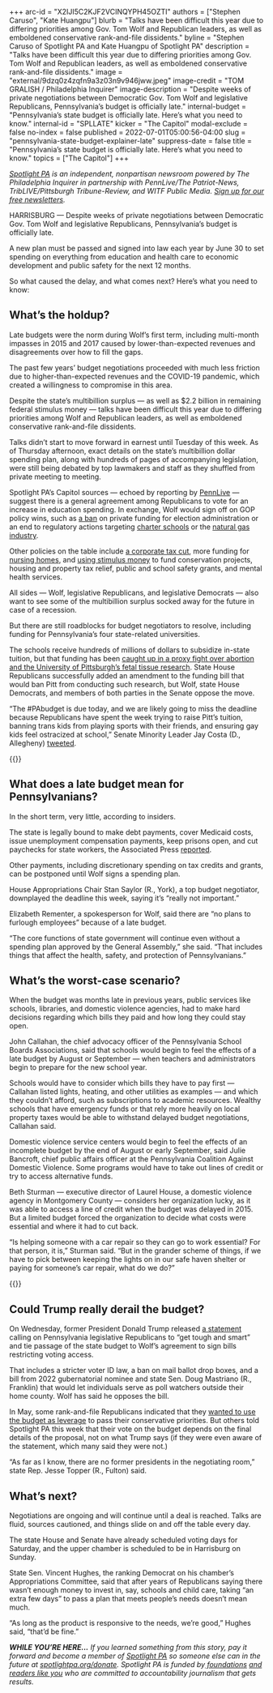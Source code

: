 +++
arc-id = "X2IJI5C2KJF2VCINQYPH45OZTI"
authors = ["Stephen Caruso", "Kate Huangpu"]
blurb = "Talks have been difficult this year due to differing priorities among Gov. Tom Wolf and Republican leaders, as well as emboldened conservative rank-and-file dissidents."
byline = "Stephen Caruso of Spotlight PA and Kate Huangpu of Spotlight PA"
description = "Talks have been difficult this year due to differing priorities among Gov. Tom Wolf and Republican leaders, as well as emboldened conservative rank-and-file dissidents."
image = "external/9dzq0z4zqfn9a3z03n9v946jww.jpeg"
image-credit = "TOM GRALISH / Philadelphia Inquirer"
image-description = "Despite weeks of private negotiations between Democratic Gov. Tom Wolf and legislative Republicans, Pennsylvania’s budget is officially late."
internal-budget = "Pennsylvania’s state budget is officially late. Here’s what you need to know."
internal-id = "SPLLATE"
kicker = "The Capitol"
modal-exclude = false
no-index = false
published = 2022-07-01T05:00:56-04:00
slug = "pennsylvania-state-budget-explainer-late"
suppress-date = false
title = "Pennsylvania’s state budget is officially late. Here’s what you need to know."
topics = ["The Capitol"]
+++

<a href="https://www.spotlightpa.org/"><i>Spotlight PA</i></a><i> is an independent, nonpartisan newsroom powered by The Philadelphia Inquirer in partnership with PennLive/The Patriot-News, TribLIVE/Pittsburgh Tribune-Review, and WITF Public Media. </i><a href="https://www.spotlightpa.org/newsletters"><i>Sign up for our free newsletters</i></a><i>.</i>

HARRISBURG —&nbsp;Despite weeks of private negotiations between Democratic Gov. Tom Wolf and legislative Republicans, Pennsylvania’s budget is officially late.

A new plan must be passed and signed into law each year by June 30 to set spending on everything from education and health care to economic development and public safety for the next 12 months.

So what caused the delay, and what comes next? Here’s what you need to know:

<script src="https://www.spotlightpa.org/embed.js" async></script><div data-spl-embed-version="1" data-spl-src="https://www.spotlightpa.org/embeds/donate/"></div>

## What’s the holdup?

Late budgets were the norm during Wolf’s first term, including multi-month impasses in 2015 and 2017 caused by lower-than-expected revenues and disagreements over how to fill the gaps.

The past few years’ budget negotiations proceeded with much less friction due to higher-than-expected revenues and the COVID-19 pandemic, which created a willingness to compromise in this area.

Despite the state’s multibillion surplus — as well as $2.2 billion in remaining federal stimulus money — talks have been difficult this year due to differing priorities among Wolf and Republican leaders, as well as emboldened conservative rank-and-file dissidents.

Talks didn’t start to move forward in earnest until Tuesday of this week. As of Thursday afternoon, exact details on the state’s multibillion dollar spending plan, along with hundreds of pages of accompanying legislation, were still being debated by top lawmakers and staff as they shuffled from private meeting to meeting.

Spotlight PA’s Capitol sources — echoed by reporting by <a href="https://www.pennlive.com/news/2022/06/state-budget-horse-trading-is-in-full-swing-as-deadline-approaches-in-pennsylvania.html">PennLive</a> — suggest there is a general agreement among Republicans to vote for an increase in education spending. In exchange, Wolf would sign off on GOP policy wins, such as <a href="https://www.spotlightpa.org/news/2022/06/pa-election-private-money-zuckerberg-ban-deal/">a ban</a> on private funding for election administration or an end to regulatory actions targeting <a href="https://web.archive.org/web/20230116210611/https://www.governor.pa.gov/newsroom/gov-wolf-new-regulations-providing-for-charter-school-transparency-equity-and-accountability-to-take-effect/">charter schools</a> or the <a href="http://www.paenvironmentdigest.com/newsletter/default.asp?NewsletterArticleID=54227&SubjectID=58">natural gas industry</a>.

Other policies on the table include <a href="https://www.spotlightpa.org/news/2022/06/pa-corporate-tax-cut-bipartisan-proposals/">a corporate tax cut</a>, more funding for <a href="https://www.spotlightpa.org/news/2022/06/pa-nursing-home-staffing-proposal-91-million-wolf/">nursing homes</a>, and <a href="https://www.spotlightpa.org/news/2022/06/pa-stimulus-money-budget-spending/">using stimulus money</a> to fund conservation projects, housing and property tax relief, public and school safety grants, and mental health services.

All sides — Wolf, legislative Republicans, and legislative Democrats — also want to see some of the multibillion surplus socked away for the future in case of a recession.

But there are still roadblocks for budget negotiators to resolve, including funding for Pennsylvania’s four state-related universities.

The schools receive hundreds of millions of dollars to subsidize in-state tuition, but that funding has been <a href="https://www.spotlightpa.org/news/2022/06/pa-pittsburgh-fetal-tissue-research-budget/">caught up in a proxy fight over abortion and the University of Pittsburgh’s fetal tissue research</a>. State House Republicans successfully added an amendment to the funding bill that would ban Pitt from conducting such research, but Wolf, state House Democrats, and members of both parties in the Senate oppose the move.

“The #PAbudget is due today, and we are likely going to miss the deadline because Republicans have spent the week trying to raise Pitt’s tuition, banning trans kids from playing sports with their friends, and ensuring gay kids feel ostracized at school,” Senate Minority Leader Jay Costa (D., Allegheny) <a href="https://twitter.com/JayCostaPA/status/1542482567299059714?s=20&t=11EH5AzILfPcpBhMEgorag">tweeted</a>.

{{<picture src="external/2q080njycaygmkch0t3fckawkr.jpeg" description="House Appropriations Chair Stan Saylor (R., York), a top budget negotiator, downplayed the deadline this week, saying it’s “really not important.”" caption="House Appropriations Chair Stan Saylor (R., York), a top budget negotiator, downplayed the deadline this week, saying it’s “really not important.”" credit="MICHAEL BRYANT / Philadelphia Inquirer">}} 

## What does a late budget mean for Pennsylvanians?

In the short term, very little, according to insiders.

The state is legally bound to make debt payments, cover Medicaid costs, issue unemployment compensation payments, keep prisons open, and cut paychecks for state workers, the Associated Press <a href="https://apnews.com/article/pennsylvania-tom-wolf-government-and-politics-b2754132bc980ff0977f5222fcac48a5">reported</a>.

Other payments, including discretionary spending on tax credits and grants, can be postponed until Wolf signs a spending plan.

House Appropriations Chair Stan Saylor (R., York), a top budget negotiator, downplayed the deadline this week, saying it’s “really not important.”

Elizabeth Rementer, a spokesperson for Wolf, said there are “no plans to furlough employees” because of a late budget.

“The core functions of state government will continue even without a spending plan approved by the General Assembly,” she said. “That includes things that affect the health, safety, and protection of Pennsylvanians.”

## What’s the worst-case scenario?

When the budget was months late in previous years, public services like schools, libraries, and domestic violence agencies, had to make hard decisions regarding which bills they paid and how long they could stay open.

John Callahan, the chief advocacy officer of the Pennsylvania School Boards Associations, said that schools would begin to feel the effects of a late budget by August or September — when teachers and administrators begin to prepare for the new school year.

Schools would have to consider which bills they have to pay first — Callahan listed lights, heating, and other utilities as examples — and which they couldn’t afford, such as subscriptions to academic resources. Wealthy schools that have emergency funds or that rely more heavily on local property taxes would be able to withstand delayed budget negotiations, Callahan said.

Domestic violence service centers would begin to feel the effects of an incomplete budget by the end of August or early September, said Julie Bancroft, chief public affairs officer at the Pennsylvania Coalition Against Domestic Violence. Some programs would have to take out lines of credit or try to access alternative funds.

Beth Sturman — executive director of Laurel House, a domestic violence agency in Montgomery County — considers her organization lucky, as it was able to access a line of credit when the budget was delayed in 2015. But a limited budget forced the organization to decide what costs were essential and where it had to cut back.

“Is helping someone with a car repair so they can go to work essential? For that person, it is,” Sturman said. “But in the grander scheme of things, if we have to pick between keeping the lights on in our safe haven shelter or paying for someone’s car repair, what do we do?”

{{<picture src="external/gedyabwr8rkwzdh2q4qe0zh5j8.jpeg" description="Former President Donald Trump released a statement calling on Pennsylvania legislative Republicans to “get tough and smart” and tie passage of the state budget to Wolf’s agreement to sign bills restricting voting access." caption="Former President Donald Trump released a statement calling on Pennsylvania legislative Republicans to “get tough and smart” and tie passage of the state budget to Wolf’s agreement to sign bills restricting voting access." credit="JOSE F. MORENO / Philadelphia Inquirer">}} 

## Could Trump really derail the budget?

On Wednesday, former President Donald Trump released <a href="https://twitter.com/StephenJ_Caruso/status/1542243074415497219?s=20&t=11EH5AzILfPcpBhMEgorag">a statement</a> calling on Pennsylvania legislative Republicans to “get tough and smart” and tie passage of the state budget to Wolf’s agreement to sign bills restricting voting access.

That includes a stricter voter ID law, a ban on mail ballot drop boxes, and a bill from 2022 gubernatorial nominee and state Sen. Doug Mastriano (R., Franklin) that would let individuals serve as poll watchers outside their home county. Wolf has said he opposes the bill.

In May, some rank-and-file Republicans indicated that they <a href="https://www.spotlightpa.org/news/2022/05/pa-primary-election-results-budget-impasse/">wanted to use the budget as leverage</a> to pass their conservative priorities. But others told Spotlight PA this week that their vote on the budget depends on the final details of the proposal, not on what Trump says (if they were even aware of the statement, which many said they were not.)

“As far as I know, there are no former presidents in the negotiating room,” state Rep. Jesse Topper (R., Fulton) said.

<script src="https://www.spotlightpa.org/embed.js" async></script><div data-spl-embed-version="1" data-spl-src="https://www.spotlightpa.org/embeds/newsletter/"></div>

## What’s next?

Negotiations are ongoing and will continue until a deal is reached. Talks are fluid, sources cautioned, and things slide on and off the table every day.

The state House and Senate have already scheduled voting days for Saturday, and the upper chamber is scheduled to be in Harrisburg on Sunday.

State Sen. Vincent Hughes, the ranking Democrat on his chamber’s Appropriations Committee, said that after years of Republicans saying there wasn’t enough money to invest in, say, schools and child care, taking “an extra few days” to pass a plan that meets people’s needs doesn’t mean much.

“As long as the product is responsive to the needs, we’re good,” Hughes said, “that’d be fine.”

<i><b>WHILE YOU’RE HERE...</b></i><i> If you learned something from this story, pay it forward and become a member of </i><a href="https://www.spotlightpa.org/"><i>Spotlight PA</i></a><i> so someone else can in the future at </i><a href="http://spotlightpa.org/donate"><i>spotlightpa.org/donate</i></a><i>. Spotlight PA is funded by</i><a href="https://www.spotlightpa.org/support"><i> foundations</i></a><i> </i><a href="https://www.spotlightpa.org/support"><i>and readers like you</i></a><i> who are committed to accountability journalism that gets results.</i>
